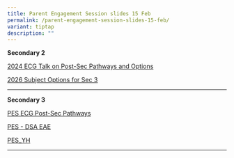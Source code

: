 ```yaml
---
title: Parent Engagement Session slides 15 Feb
permalink: /parent-engagement-session-slides-15-feb/
variant: tiptap
description: ""
---
```

<p><strong>Secondary 2</strong>
</p>
<p><a href="/files/S2_2024_ECG_Talk_on_Post_Sec_Pathways_and_Options_v4__final_.pdf" rel="noopener nofollow" target="_blank">2024 ECG Talk on Post-Sec Pathways and Options</a>
</p>
<p><a href="https://cms.isomer.gov.sg/files/2025/Subject_Options_For_Sec_3_2026__for_Sec_2_PES_.pdf" rel="noopener noreferrer nofollow" target="_blank">2026 Subject Options for Sec 3</a>
</p>
<hr>
<p><strong>Secondary 3</strong>
</p>
<p><a href="/files/2025_S3_PES_ECG_Post_Sec_Pathways_v3.pdf" rel="noopener nofollow" target="_blank">PES ECG Post-Sec Pathways</a>
</p>
<p><a href="/files/S3_PES___DSA_EAE.pdf" rel="noopener nofollow" target="_blank">PES - DSA EAE</a>
</p>
<p><a href="/files/Sec_3_PES_YH_2025_v2.pdf" rel="noopener nofollow" target="_blank">PES_YH</a>
</p>
<p></p>
<hr>
<p></p>